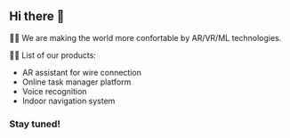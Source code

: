 ## Hi there 👋

🙋‍♀️ We are making the world more confortable by AR/VR/ML technologies.

👩‍💻 List of our products:
-  AR assistant for wire connection
-  Online task manager platform
-  Voice recognition 
- Indoor navigation system

### Stay tuned!
